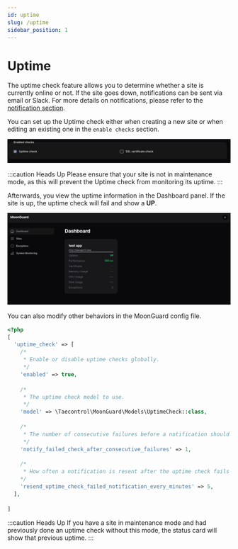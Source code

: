 ```yaml
---
id: uptime
slug: /uptime
sidebar_position: 1
---
```

# Uptime

The uptime check feature allows you to determine whether a site is currently
online or not. If the site goes down, notifications can be sent via email or
Slack. For more details on notifications, please refer to the
[notification section](../notifications/notifications.md).

You can set up the Uptime check either when creating a new site or when editing
an existing one in the `enable checks` section.

![uptime-setup](./img/uptime-setup.png)

:::caution Heads Up
Please ensure that your site is not in maintenance mode, as this will prevent
the Uptime check from monitoring its uptime.
:::

Afterwards, you view the uptime information in the Dashboard panel. If the site
is up, the uptime check will fail and show a **UP**.

![uptime-status](./img/uptime-status.png)

You can also modify other behaviors in the MoonGuard config file.

```php
<?php
[
  'uptime_check' => [
    /*
     * Enable or disable uptime checks globally.
     */
    'enabled' => true,

    /*
     * The uptime check model to use.
     */
    'model' => \Taecontrol\MoonGuard\Models\UptimeCheck::class,

    /*
     * The number of consecutive failures before a notification should be sent.
     */
    'notify_failed_check_after_consecutive_failures' => 1,

    /*
     * How often a notification is resent after the uptime check fails
    */
    'resend_uptime_check_failed_notification_every_minutes' => 5,
  ],

]
```
:::caution Heads Up
If you have a site in maintenance mode and had previously done an uptime check
without this mode, the status card will show that previous uptime.
:::
